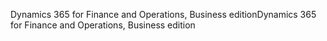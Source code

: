 <span data-ttu-id="57b00-101">Dynamics 365 for Finance and Operations, Business edition</span><span class="sxs-lookup"><span data-stu-id="57b00-101">Dynamics 365 for Finance and Operations, Business edition</span></span>